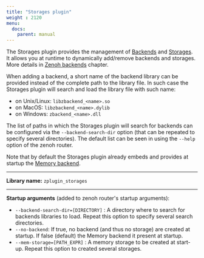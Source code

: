 ```yaml
---
title: "Storages plugin"
weight : 2120
menu:
  docs:
    parent: manual
---
```


The Storages plugin provides the management of [Backends](../abstractions#backend) and [Storages](../abstractions#storage).  
It allows you at runtime to dynamically add/remove backends and storages. More details in [Zenoh backends](../backends) chapter.

When adding a backend, a short name of the backend library can be provided instead of the complete path to the library file.
In such case the Storages plugin will search and load the library file with such name:
 - on Unix/Linux: `libzbackend_<name>.so`
 - on MacOS: `libzbackend_<name>.dylib`
 - on Windows: `zbackend_<name>.dll`

The list of paths in which the Storages plugin will search for backends can be configured via the `--backend-search-dir` option (that can be repeated to specify several directories). The default list can be seen in using the `--help` option of the zenoh router.

Note that by default the Storages plugin already embeds and provides at startup the [Memory backend](../backends-list#memory-backend).

------
**Library name:** `zplugin_storages`

------
**Startup arguments** (added to zenoh router's startup arguments):
 - `--backend-search-dir=[DIRECTORY]` : A directory where to search for backends libraries to load.
                             Repeat this option to specify several search directories.
 - `--no-backend`: If true, no backend (and thus no storage) are created at startup.
                   If false (default) the Memory backend it present at startup.
 - `--mem-storage=[PATH_EXPR]` : A memory storage to be created at start-up. Repeat this option to created several storages.

